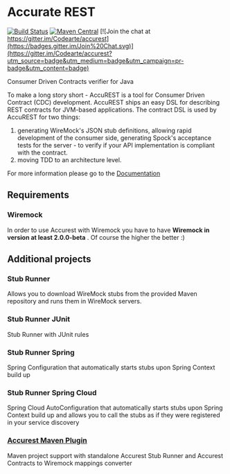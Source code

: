 Accurate REST
=============

[![Build Status](https://travis-ci.org/Codearte/accurest.svg?branch=master)](https://travis-ci.org/Codearte/accurest) [![Maven Central](https://maven-badges.herokuapp.com/maven-central/io.codearte.accurest/accurest-gradle-plugin/badge.svg)](https://maven-badges.herokuapp.com/maven-central/io.codearte.accurest/accurest-gradle-plugin)
[![Join the chat at https://gitter.im/Codearte/accurest](https://badges.gitter.im/Join%20Chat.svg)](https://gitter.im/Codearte/accurest?utm_source=badge&utm_medium=badge&utm_campaign=pr-badge&utm_content=badge)

Consumer Driven Contracts verifier for Java

To make a long story short - AccuREST is a tool for Consumer Driven Contract (CDC) development. AccuREST ships an easy DSL for describing REST contracts for JVM-based applications. The contract DSL is used by AccuREST for two things:

1. generating WireMock's JSON stub definitions, allowing rapid development of the consumer side,
generating Spock's acceptance tests for the server - to verify if your API implementation is compliant with the contract.
2. moving TDD to an architecture level.

For more information please go to the [Documentation](http://codearte.github.io/accurest/)

## Requirements

### Wiremock

In order to use Accurest with Wiremock you have to have __Wiremock in version at least 2.0.0-beta__ . Of course the higher the better :)

## Additional projects

### Stub Runner

Allows you to download WireMock stubs from the provided Maven repository and runs them in WireMock servers.

### Stub Runner JUnit

Stub Runner with JUnit rules

### Stub Runner Spring

Spring Configuration that automatically starts stubs upon Spring Context build up

### Stub Runner Spring Cloud

Spring Cloud AutoConfiguration that automatically starts stubs upon Spring Context build up and allows you to call the stubs
as if they were registered in your service discovery

### [Accurest Maven Plugin](https://github.com/Codearte/accurest-maven-plugin)

Maven project support with standalone Accurest Stub Runner and Accurest Contracts to Wiremock mappings converter
